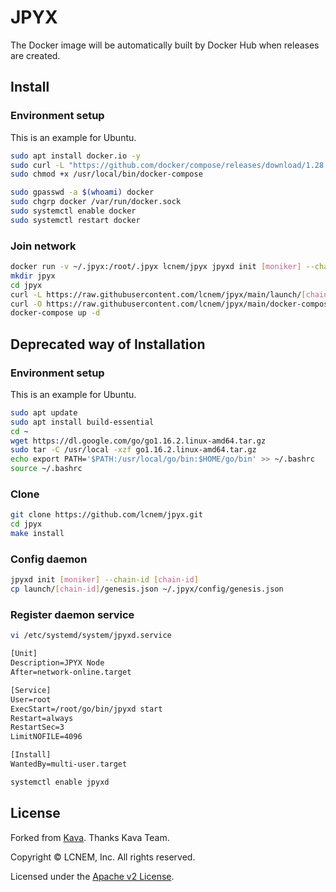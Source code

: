 # JPYX

The Docker image will be automatically built by Docker Hub when releases are created.

## Install

### Environment setup

This is an example for Ubuntu.

```bash
sudo apt install docker.io -y
sudo curl -L "https://github.com/docker/compose/releases/download/1.28.6/docker-compose-$(uname -s)-$(uname -m)" -o /usr/local/bin/docker-compose
sudo chmod +x /usr/local/bin/docker-compose

sudo gpasswd -a $(whoami) docker
sudo chgrp docker /var/run/docker.sock
sudo systemctl enable docker
sudo systemctl restart docker
```

### Join network

```bash
docker run -v ~/.jpyx:/root/.jpyx lcnem/jpyx jpyxd init [moniker] --chain-id [chain-id]
mkdir jpyx
cd jpyx
curl -L https://raw.githubusercontent.com/lcnem/jpyx/main/launch/[chain-id]/genesis.json > ~/.jpyx/config/genesis.json
curl -O https://raw.githubusercontent.com/lcnem/jpyx/main/docker-compose.yml
docker-compose up -d
```

## Deprecated way of Installation

### Environment setup

This is an example for Ubuntu.

```bash
sudo apt update
sudo apt install build-essential
cd ~
wget https://dl.google.com/go/go1.16.2.linux-amd64.tar.gz
sudo tar -C /usr/local -xzf go1.16.2.linux-amd64.tar.gz
echo export PATH='$PATH:/usr/local/go/bin:$HOME/go/bin' >> ~/.bashrc
source ~/.bashrc
```

### Clone

```bash
git clone https://github.com/lcnem/jpyx.git
cd jpyx
make install
```

### Config daemon

```bash
jpyxd init [moniker] --chain-id [chain-id]
cp launch/[chain-id]/genesis.json ~/.jpyx/config/genesis.json
```

### Register daemon service

```bash
vi /etc/systemd/system/jpyxd.service
```

```txt
[Unit]
Description=JPYX Node
After=network-online.target

[Service]
User=root
ExecStart=/root/go/bin/jpyxd start
Restart=always
RestartSec=3
LimitNOFILE=4096

[Install]
WantedBy=multi-user.target
```

```bash
systemctl enable jpyxd
```

## License

Forked from [Kava](github.com/Kava-Labs/kava).
Thanks Kava Team.

Copyright © LCNEM, Inc. All rights reserved.

Licensed under the [Apache v2 License](LICENSE.md).
